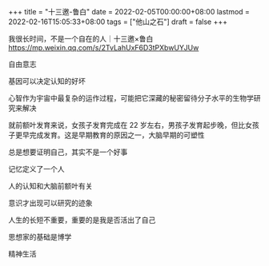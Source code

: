 +++
title = "十三邀-鲁白"
date = 2022-02-05T00:00:00+08:00
lastmod = 2022-02-16T15:05:33+08:00
tags = ["他山之石"]
draft = false
+++

我很长时间，不是一个自在的人｜十三邀×鲁白 <https://mp.weixin.qq.com/s/2TvLahUxF6D3tPXbwUYJUw>

自由意志

基因可以决定认知的好坏

心智作为宇宙中最复杂的运作过程，可能把它深藏的秘密留待分子水平的生物学研究来解决

就前额叶发育来说，女孩子发育完成在 22 岁左右，男孩子发育起步晚，但比女孩子更早完成发育。这是早期教育的原因之一，大脑早期的可塑性

总是想要证明自己，其实不是一个好事

记忆定义了一个人

人的认知和大脑前额叶有关

意识才出现可以研究的迹象

人生的长短不重要，重要的是我是否活出了自己

思想家的基础是博学

精神生活
